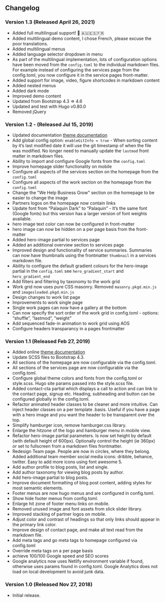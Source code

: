 ## Changelog

### Version 1.3 (Released April 26, 2021)

- Added full multilingual support! 👋 🇦🇺🇪🇸🇫🇷
- Added multilingual demo content, I chose French, please excuse the poor translations.
- Added multilingual menus
- Added language selector dropdown in menu
- As part of the multilingual implementation, lots of configuration options have been moved from the `config.toml` to the individual markdown files. For example instead of configuring the services page from the config.toml, you now configure it in the service pages front-matter. 
- Added support for image, video, figure shortcodes in markdown content
- Added nested menus
- Added dark mode
- Improved demo content
- Updated from Bootstrap 4.3 => 4.6
- Updated and test with Hugo v0.80.0
- Removed jQuery

### Version 1.2 - (Released Jul 15, 2019)

- Updated documentation [theme documentation](/docs/hugo-advance-pro/install-theme)
- Add global config option: `enableGitInfo = true` - When sorting content by it’s last modified date it will use the git timestamp of when the file was modified. No longer need to manually update the `lastmod` front matter in markdown files.
- Ability to import and configure Google fonts from the `config.toml`
- Improve homepage slider functionality on mobile
- Configure all aspects of the services section on the homepage from the `config.toml`
- Configure all aspects of the work section on the homepage from the `config.toml`
- Change the "We Help Business Grow" section on the homepage to be easier to change the image
- Partners logos on the homepage now contain links
- Update font from “Palaquin Dark” to “Palaquin” - It’s the same font (Google fonts) but this version has a larger version of font weights available.
- hero image text color can now be configured in front-matter
- hero image can now be hidden on a per page basis from the front-matter
- Added hero-image partial to services page
- Added an additional overview section to services page
- Improved design and functionality of service summaries. Summaries can now have thumbnails using the frontmatter `thumbnail` in a services markdown file.
- Ability to configure the default gradient colours for the hero-image partial in the `config.toml` see `hero_gradient_start` and `hero_gradient_end`
- Add filters and filtering by taxonomy to the work grid
- Work grid now uses pure CSS masonry. Removed `masonry.pkgd.min.js` and `imagesloaded.pkgd.min.js`
- Design changes to work list page
- Improvements to work single page
- Single work pages can now have a gallery at the bottom
- Can now specify the sort order of the work grid in config.toml - options: “shuffle”, “lastmod”, “weight”
- Add sequenced fade-in animation to work grid using AOS
- Configure headers transparancy in a pages frontmatter

### Version 1.1 (Released Feb 27, 2019)

- Added online [theme documentation](/docs/hugo-advance-pro/install-theme)
- Update SCSS files to Bootstrap 4.3.
- All sections of the homepage are now configurable via the config.toml.
- All sections of the services page are now configurable via the config.toml.
- Configure global theme colors and fonts from the config.toml or style.scss. Hugo site params passed into the style.scss file.
- Added contact-cta partial which displays a call to action and can link to the contact page, signup etc. Heading, subheading and button can be configured globally in the config.toml.
- Refactor animated header classes to be cleaner and more intuitive. Can inject header classes on a per template .basis. Useful if you have a page with a hero image and you want the header to be transparent over the top.
- Simplify hamburger icon, remove hamburger.css library.
- Enlarge the hitzone of the logo and hamburger menu in mobile view.
- Refactor hero-image partial parameters. Is now set height by default (with default height of 600px). Optionally control the height (ie 360px) or set to fullscreen from a markdown files frontmatter.
- Redesign Team page. People are now in circles, where they belong. Added additional team member social media icons: dribble, behance, twitter. Easy to add more icons using font awesome 5.
- Add author profile to blog posts, list and single.
- Add author taxonomy for viewing blog posts by author.
- Add hero-image partial to blog posts.
- Improve document formatting of blog post content, adding styles for most semantic elements.
- Footer menus are now hugo menus and are configured in config.toml.
- Show hide footer menus from config.toml.
- Enlarge hit zone of footer menu links on mobile.
- Removed unused image and font assets from slick slider library.
- Improved stacking of partner logos on mobile.
- Adjust color and contrast of headings so that only links should appear in the primary link color.
- Improve design of contact page, and make all text read from the markdown file.
- Add meta tags and go meta tags to homepage configured via config.toml
- Override meta tags on a per page basis
- achieve 100/100 Google speed and SEO scores
- Google analytics now uses Netlify environment variable if found, otherwise uses params found in config.toml. Google Analytics does not load on local development to avoid junk data.

### Version 1.0 (Released Nov 27, 2018)

- Initial release.
